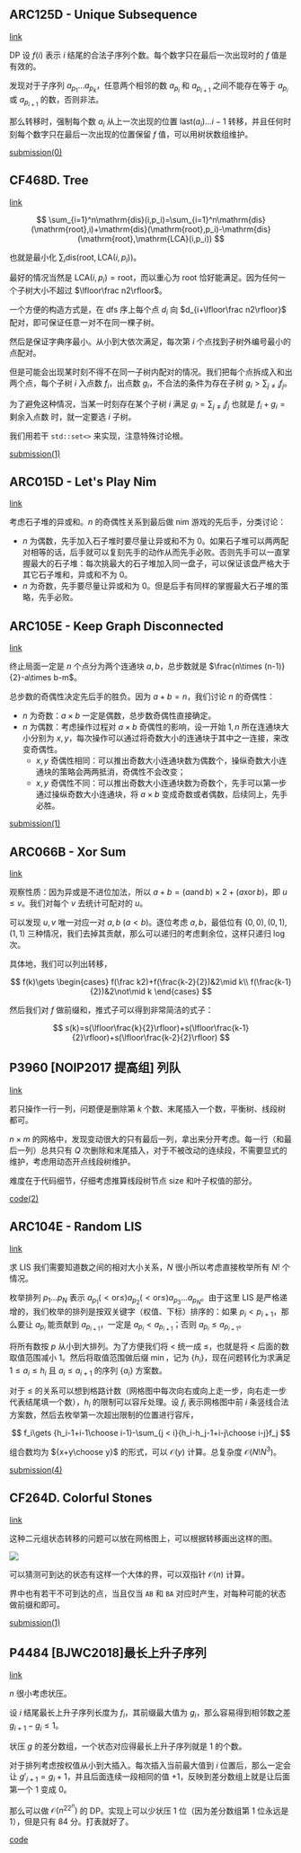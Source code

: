 ## ARC125D - Unique Subsequence

[link](https://atcoder.jp/contests/arc125/tasks/arc125_d)

DP 设 $f(i)$ 表示 $i$ 结尾的合法子序列个数。每个数字只在最后一次出现时的 $f$ 值是有效的。

发现对于子序列 $a_{p_1}\dots a_{p_k}$，任意两个相邻的数 $a_{p_i}$ 和 $a_{p_{i+1}}$ 之间不能存在等于 $a_{p_i}$ 或 $a_{p_{i+1}}$ 的数，否则非法。

那么转移时，强制每个数 $a_i$ 从上一次出现的位置 $\mathrm{last}(a_i)\dots i-1$ 转移，并且任何时刻每个数字只在最后一次出现的位置保留 $f$ 值，可以用树状数组维护。

[submission(0)](https://atcoder.jp/contests/arc125/submissions/25514677)

## CF468D. Tree

[link](https://codeforces.com/contest/468/problem/D)

$$
\sum_{i=1}^n\mathrm{dis}(i,p_i)=\sum_{i=1}^n\mathrm{dis}(\mathrm{root},i)+\mathrm{dis}(\mathrm{root},p_i)-\mathrm{dis}(\mathrm{root},\mathrm{LCA}(i,p_i))
$$

也就是最小化 $\sum_i\mathrm{dis}(\mathrm{root},\mathrm{LCA}(i,p_i))$。

最好的情况当然是 $\mathrm{LCA}(i,p_i)=\mathrm{root}$，而以重心为 $\mathrm{root}$ 恰好能满足。因为任何一个子树大小不超过 $\lfloor\frac n2\rfloor$。

一个方便的构造方式是，在 dfs 序上每个点 $d_i$ 向 $d_{i+\lfloor\frac n2\rfloor}$ 配对，即可保证任意一对不在同一棵子树。

然后是保证字典序最小。从小到大依次满足，每次第 $i$ 个点找到子树外编号最小的点配对。

但是可能会出现某时刻不得不在同一子树内配对的情况。我们把每个点拆成入和出两个点，每个子树 $i$ 入点数 $f_i$，出点数 $g_i$，不合法的条件为存在子树 $g_i>\sum_{j\neq i} f_j$。

为了避免这种情况，当某一时刻存在某个子树 $i$ 满足 $g_i=\sum_{j\neq i} f_j$ 也就是 $f_i+g_i=\text{剩余入点数}$ 时，就一定要选 $i$ 子树。

我们用若干 `std::set<>` 来实现，注意特殊讨论根。

[submission(1)](https://codeforces.com/contest/468/submission/128905288)

## ARC015D - Let's Play Nim

[link](https://atcoder.jp/contests/arc105/tasks/arc105_d)

考虑石子堆的异或和。$n$ 的奇偶性关系到最后做 nim 游戏的先后手，分类讨论：

- $n$ 为偶数，先手加入石子堆时要尽量让异或和不为 $0$。如果石子堆可以两两配对相等的话，后手就可以复刻先手的动作从而先手必败。否则先手可以一直掌握最大的石子堆：每次挑最大的石子堆加入同一盘子，可以保证该盘严格大于其它石子堆和，异或和不为 $0$。
- $n$ 为奇数，先手要尽量让异或和为 $0$。但是后手有同样的掌握最大石子堆的策略，先手必败。

## ARC105E - Keep Graph Disconnected

[link](https://atcoder.jp/contests/arc105/tasks/arc105_e)

终止局面一定是 $n$ 个点分为两个连通块 $a,b$，总步数就是 $\frac{n\times (n-1)}{2}-a\times b-m$。

总步数的奇偶性决定先后手的胜负。因为 $a+b=n$，我们讨论 $n$ 的奇偶性：

- $n$ 为奇数：$a\times b$ 一定是偶数，总步数奇偶性直接确定。
- $n$ 为偶数：考虑操作过程对 $a\times b$ 奇偶性的影响，设一开始 $1,n$ 所在连通块大小分别为 $x,y$，每次操作可以通过将奇数大小的连通块于其中之一连接，来改变奇偶性。
  - $x,y$ 奇偶性相同：可以推出奇数大小连通块数为偶数个，操纵奇数大小连通块的策略会两两抵消，奇偶性不会改变；
  - $x,y$ 奇偶性不同：可以推出奇数大小连通块数为奇数个，先手可以第一步通过操纵奇数大小连通块，将 $a\times b$ 变成奇数或者偶数，后续同上，先手必胜。

[submission(1)](https://atcoder.jp/contests/arc105/submissions/25880016)

## ARC066B - Xor Sum

[link](https://atcoder.jp/contests/abc050/tasks/arc066_b)

观察性质：因为异或是不进位加法，所以 $a+b=(a\operatorname{and} b)\times 2+(a\operatorname{xor}b)$，即 $u\le v$。我们对每个 $v$ 去统计可配对的 $u$。

可以发现 $u,v$ 唯一对应一对 $a,b$ $(a < b)$。逐位考虑 $a,b$，最低位有 $(0,0),(0,1),(1,1)$ 三种情况，我们去掉其贡献，那么可以递归的考虑剩余位，这样只递归 $\log$ 次。

具体地，我们可以列出转移，

$$
f(k)\gets \begin{cases}
f(\frac k2)+f(\frac{k-2}{2})&2\mid k\\
f(\frac{k-1}{2})&2\not\mid k
\end{cases}
$$

然后我们对 $f$ 做前缀和，推式子可以得到非常简洁的式子：

$$
s(k)=s(\lfloor\frac{k}{2}\rfloor)+s(\lfloor\frac{k-1}{2}\rfloor)+s(\lfloor\frac{k-2}{2}\rfloor)
$$

## P3960 [NOIP2017 提高组] 列队

[link](https://www.luogu.com.cn/problem/P3960)

若只操作一行一列，问题便是删除第 $k$ 个数、末尾插入一个数，平衡树、线段树都可。

$n\times m$ 的网格中，发现变动很大的只有最后一列，拿出来分开考虑。每一行（和最后一列）总共只有 $Q$ 次删除和末尾插入，对于不被改动的连续段，不需要显式的维护，考虑用动态开点线段树维护。

难度在于代码细节，仔细考虑推算线段树节点 $\mathrm{size}$ 和叶子权值的部分。

[code(2)](https://gitee.com/renamoe/pastebin/blob/master/LuoguP3960.cpp)

## ARC104E - Random LIS

[link](https://atcoder.jp/contests/arc104/tasks/arc104_e)

求 LIS 我们需要知道数之间的相对大小关系，$N$ 很小所以考虑直接枚举所有 $N!$ 个情况。

枚举排列 $p_1\dots p_N$ 表示 $a_{p_1}(<\mathrm{or}\le)a_{p_2}(<\mathrm{or}\le)a_{p_3}\dots a_{p_N}$。由于这里 LIS 是严格递增的，我们枚举的排列是按双关键字（权值、下标）排序的：如果 $p_i<p_{i+1}$，那么要让 $a_{p_i}$ 能贡献到 $a_{p_{i+1}}$，一定是 $a_{p_i}< a_{p_{i+1}}$；否则 $a_{p_i}\le a_{p_{i+1}}$。

将所有数按 $p$ 从小到大排列。为了方便我们将 $<$ 统一成 $\le$，也就是将 $<$ 后面的数取值范围减小 $1$。然后将取值范围做后缀 $\min$，记为 $\{h_i\}$，现在问题转化为求满足 $1\le a_i\le h_i$ 且 $a_i\le a_{i+1}$ 的序列 $\{a_i\}$ 方案数。

对于 $\le$ 的关系可以想到格路计数（网格图中每次向右或向上走一步，向右走一步代表结尾填一个数），$h_i$ 的限制可以容斥处理。设 $f_i$ 表示网格图中前 $i$ 条竖线合法方案数，然后去枚举第一次超出限制的位置进行容斥，

$$
f_i\gets {h_i-1+i-1\choose i-1}-\sum_{j < i}{h_i-h_j-1+i-j\choose i-j}f_j
$$

组合数均为 ${x+y\choose y}$ 的形式，可以 $\mathcal O(y)$ 计算。总复杂度 $\mathcal O(N!N^3)$。

[submission(4)](https://atcoder.jp/contests/arc104/submissions/26060672)

## CF264D. Colorful Stones

[link](https://codeforces.com/contest/264/problem/D)

这种二元组状态转移的问题可以放在网格图上，可以根据转移画出这样的图。

![](https://z3.ax1x.com/2021/09/24/4046ht.png)

可以猜测可到达的状态有这样一个大体的界，可以双指针 $\mathcal O(n)$ 计算。

界中也有若干不可到达的点，当且仅当 $\texttt{AB}$ 和 $\texttt{BA}$ 对应时产生，对每种可能的状态做前缀和即可。

[submission(1)](https://codeforces.com/contest/264/submission/129680644)



## P4484 \[BJWC2018\]最长上升子序列

[link](https://www.luogu.com.cn/problem/P2081)

$n$ 很小考虑状压。

设 $i$ 结尾最长上升子序列长度为 $f_i$，其前缀最大值为 $g_i$，那么容易得到相邻数之差 $g_{i+1}-g_i\le 1$。

状压 $g$ 的差分数组，一个状态对应得最长上升子序列就是 $1$ 的个数。

对于排列考虑按权值从小到大插入。每次插入当前最大值到 $i$ 位置后，那么一定会让 $g'_{i+1}=g_i+1$，并且后面连续一段相同的值 $+1$，反映到差分数组上就是让后面第一个 $1$ 变成 $0$。

那么可以做 $\mathcal O(n^22^n)$ 的 DP。实现上可以少状压 $1$ 位（因为差分数组第 $1$ 位永远是 $1$），但是只有 $84$ 分。打表就好了。

[code](https://gitee.com/renamoe/pastebin/blob/master/LuoguP4484.cpp)






